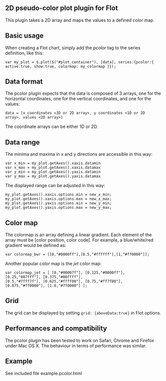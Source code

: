 ## 2D pseudo-color plot plugin for Flot ##
This plugin takes a 2D array and maps the values to a defined color map.
## Basic usage ##
When creating a Flot chart, simply add the *pcolor* tag to the series definition, like this:
```
var my_plot = $.plot($("#plot_container"), [data], series:{pcolor:{ active:true, show:true, colormap: my_colormap }});
```

## Data format ##
The pcolor plugin expects that the data is composed of 3 arrays, one for the horizontal coordinates, one for the vertical coordinates, and one for the values:
```
data = [x coordinates <1D or 2D array>, y coordinates <1D or 2D array>, values <2D array>]
```
The coordinate arrays can be either 1D or 2D.

## Data range ##
The minima and maxima in x and y directions are accessible in this way:
```
var x_min = my_plot.getAxes().xaxis.datamin
var x_max = my_plot.getAxes().xaxis.datamax
var y_min = my_plot.getAxes().yaxis.datamin
var y_max = my_plot.getAxes().yaxis.datamax
```
The displayed range can be adjusted in this way:
```
my_plot.getAxes().xaxis.options.min = new_x_min;
my_plot.getAxes().xaxis.options.max = new_x_max;
my_plot.getAxes().yaxis.options.min = new_y_min;
my_plot.getAxes().yaxis.options.max = new_y_max;
```

## Color map ##
The colormap is an array defining a linear gradient. Each element of the array must be [color position, color code].
For example, a blue/white/red gradient would be defined as:
```
var colormap_bwr = [[0,"#0000ff"],[0.5,"#ffffff"],[1,"#ff0000"]];
```
Another popular color map is the *jet* color map:
```
var colormap_jet = [ [0,"#00007f"], [0.125,"#0000ff"], [0.25,"007fff"], [0.375,"#00ffff"],
[0.5,"#7fff7f"], [0.625,"#ffff00"], [0.75,"#ff7f00"], [0.875,"#ff0000"], [1.0,"#7f0000"] ];
```

## Grid ##
The grid can be displayed by setting ```grid: {aboveData:true}``` in Flot options.

## Performances and compatibility ##
The pcolor plugin has been tested to work on Safari, Chrome and Firefox under Mac OS X. The behaviour in terms of performance was similar.

## Example ##
See included file example.pcolor.html
